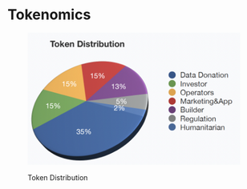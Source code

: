 # Tokenomics

<figure><img src=".gitbook/assets/image.png" alt=""><figcaption><p>Token Distribution</p></figcaption></figure>
